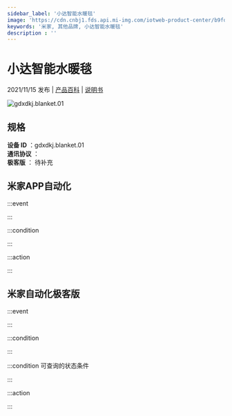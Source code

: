 ```yaml
---
sidebar_label: '小达智能水暖毯'
image: 'https://cdn.cnbj1.fds.api.mi-img.com/iotweb-product-center/b9fd5f8d4185c4443a17b9fdfa2791a6_1631603708029.png?GalaxyAccessKeyId=AKVGLQWBOVIRQ3XLEW&Expires=9223372036854775807&Signature=KEQ43NKSD665Cj8gKsp0ifnMzzM='
keywords: '米家, 其他品牌, 小达智能水暖毯'
description : ''
---
```

# 小达智能水暖毯

2021/11/15 发布 | [产品百科](https://home.mi.com/webapp/content/baike/product/index.html?model=gdxdkj.blanket.01/) | [说明书](https://home.mi.com/views/introduction.html?model=gdxdkj.blanket.01&region=cn)

![gdxdkj.blanket.01](https://cdn.cnbj1.fds.api.mi-img.com/iotweb-product-center/b9fd5f8d4185c4443a17b9fdfa2791a6_1631603708029.png?GalaxyAccessKeyId=AKVGLQWBOVIRQ3XLEW&Expires=9223372036854775807&Signature=KEQ43NKSD665Cj8gKsp0ifnMzzM=)

## 规格  
> 
**设备 ID** ：gdxdkj.blanket.01  
**通讯协议** ：  
**极客版**  ： 待补充 


## 米家APP自动化  

:::event  

:::

:::condition  

:::

:::action   

:::

## 米家自动化极客版  

:::event  

:::

:::condition  

:::

:::condition 可查询的状态条件  

:::

:::action  

:::

        
